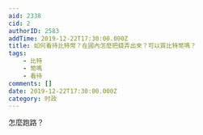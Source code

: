 ```yaml
---
aid: 2338
cid: 2
authorID: 2583
addTime: 2019-12-22T17:30:00.000Z
title: 如何看待比特幣？在國內怎麼把錢弄出來？可以買比特幣嗎？
tags:
    - 比特
    - 幣嗎
    - 看待
comments: []
date: 2019-12-22T17:30:00.000Z
category: 时政
---
```


怎麼跑路？

